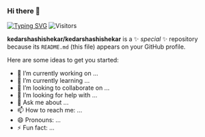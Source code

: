 ### Hi there 👋

[![Typing SVG](https://readme-typing-svg.demolab.com?font=Fira+Code&pause=1000&width=435&lines=Welcome+to+my+GitHub+profile)](https://git.io/typing-svg) ![Visitors](https://api.visitorbadge.io/api/visitors?path=https%3A%2F%2Fgithub.com%2Fkedarshashishekar%2Fkedarshashishekar&labelColor=%231d3658&countColor=%2330686f)

**kedarshashishekar/kedarshashishekar** is a ✨ _special_ ✨ repository because its `README.md` (this file) appears on your GitHub profile.

Here are some ideas to get you started:

- 🔭 I’m currently working on ...
- 🌱 I’m currently learning ...
- 👯 I’m looking to collaborate on ...
- 🤔 I’m looking for help with ...
- 💬 Ask me about ...
- 📫 How to reach me: ...
- 😄 Pronouns: ...
- ⚡ Fun fact: ...

